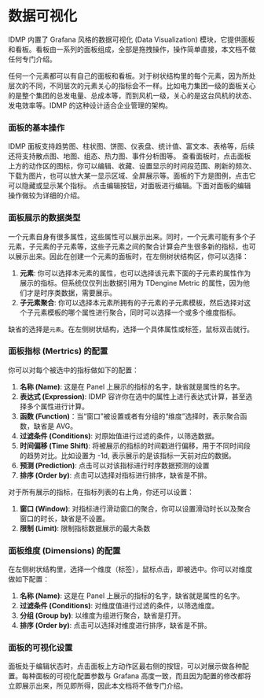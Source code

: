 # 数据可视化

IDMP 内置了 Grafana 风格的数据可视化 (Data Visualization) 模块，它提供面板和看板。看板由一系列的面板组成，全部是拖拽操作，操作简单直接，本文档不做任何专门介绍。

任何一个元素都可以有自己的面板和看板。对于树状结构里的每个元素，因为所处层次的不同，不同层次的元素关心的指标会不一样。比如电力集团一级的面板关心的是整个集团的总发电量、总成本等，而到风机一级，关心的是这台风机的状态、发电效率等。IDMP 的这种设计适合企业管理的架构。

### 面板的基本操作

IDMP 面板支持趋势图、柱状图、饼图、仪表盘、统计值、富文本、表格等，后续还将支持散点图、地图、组态、热力图、事件分析图等。
查看面板时，点击面板上方的动作区的图标，你可以编辑、收藏、设置显示的时间段范围、刷新的频次、下载为图片，也可以放大某一显示区域、全屏展示等。面板的下方是图例，点击它可以隐藏或显示某个指标。
点击编辑按钮，对面板进行编辑。下面对面板的编辑操作做较为详细的介绍。

### 面板展示的数据类型

一个元素自身有很多属性，这些属性可以展示出来。同时，一个元素可能有多个子元素，子元素的子元素等，这些子元素之间的聚合计算会产生很多新的指标，也可以展示出来。因此在创建一个元素的面板时，在左侧树状结构区，你可以选择：

1. **元素**: 你可以选择本元素的属性，也可以选择该元素下面的子元素的属性作为展示的指标。但系统仅仅列出数据引用为 TDengine Metric 的属性，因为他们才是时序类数据，需要展示。
2. **子元素聚合**: 你可以选择本元素所拥有的子元素的子元素模板，然后选择对这个子元素模板的哪个属性进行聚合，同时可以选择一个或多个维度指标。

缺省的选择是`元素`。在左侧树状结构，选择一个具体属性或标签，鼠标双击就行。

### 面板指标 (Mertrics) 的配置

你可以对每个被选中的指标做如下的配置：

1. **名称 (Name)**:  这是在 Panel 上展示的指标的名字，缺省就是属性的名字。
2. **表达式 (Expression)**: IDMP 容许你在选中的属性上进行表达式计算，甚至选择多个属性进行计算。
3. **函数 (Function)**：当“窗口”被设置或者有分组的“维度”选择时，表示聚合函数，缺省是 AVG。
4. **过滤条件 (Conditions)**:  对原始值进行过滤的条件，以筛选数据。
5. **时间偏移 (Time Shift)**: 将被展示的指标的时间戳进行偏移，用于不同时间段的趋势对比。比如设置为 -1d, 表示展示的是该指标一天前对应的数据。
6. **预测 (Prediction)**: 点击可以对该指标进行时序数据预测的设置
7. **排序 (Order by)**:  点击可以选择对指标进行排序，缺省是不排。

对于所有展示的指标，在指标列表的右上角，你还可以设置：

1. **窗口 (Window)**: 对指标进行滑动窗口的聚合，你可以设置滑动时长以及聚合窗口的时长，缺省是不设置。
2. **限制 (Limit)**: 限制指标数据展示的最大条数

### 面板维度 (Dimensions) 的配置

在左侧树状结构里，选择一个维度（标签），鼠标点击，即被选中。你可以对维度做如下配置：

1. **名称 (Name)**:  这是在 Panel 上展示的指标的名字，缺省就是属性的名字。
2. **过滤条件 (Conditions)**:  对维度值进行过滤的条件，以筛选维度。
3. **分组 (Group by)**: 以维度为组进行聚合，缺省是打开。
4. **排序 (Order by)**: 点击可以选择对维度进行排序，缺省是不排。

### 面板的可视化设置

面板处于编辑状态时，点击面板上方动作区最右侧的按钮，可以对展示做各种配置。每种面板的可视化配置参数与 Grafana 高度一致，而且因为配置的修改都将立即展示出来，所见即所得，因此本文档将不做专门介绍。
